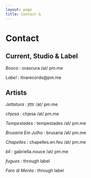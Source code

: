 ```yaml
---
layout: page
title: Contact &
---
```


# Contact

## Current, Studio & Label

<p><em>Bosco</em> : orascura /at/ pm.me</p>
<p><em>Label</em> : itnarecords@pm.me</p>

## Artists

<p><em>Jettatura</em> : jtttr /at/ pm.me</p>
<p><em>chjesa</em> : chjesa /at/ pm.me</p>
<p><em>Tempestades</em> : tempestades /at/ pm.me</p>
<p><em>Bruxaria Em Julho</em> : bruxaria /at/ pm.me</p>
<p><em>Chapelles</em> : chapelles.en.feu /at/ pm.me</p>
<p><em>bll</em> : gabriella.nouce /at/ pm.me</p>
<p><em>fugues</em> : through label</p>
<p><em>Faro di Menta</em> : through label</p>